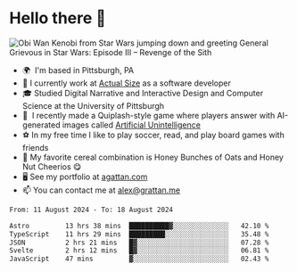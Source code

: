 <!--
**GameDog9988/GameDog9988** is a ✨ _special_ ✨ repository because its `README.md` (this file) appears on your GitHub profile.

Here are some ideas to get you started:

- 🔭 I’m currently working on ...
- 🌱 I’m currently learning ...
- 👯 I’m looking to collaborate on ...
- 🤔 I’m looking for help with ...
- 💬 Ask me about ...
- 📫 How to reach me: ...
- 😄 Pronouns: ...
- ⚡ Fun fact: ...
-->



Hello there 👋
==================================

![Obi Wan Kenobi from Star Wars jumping down and greeting General Grievous in Star Wars: Episode III – Revenge of the Sith](https://github.com/agrattan0820/agrattan0820/assets/51346343/689e56eb-29be-46a5-a079-28ea727b5f7e)


- 🌍  I'm based in Pittsburgh, PA
- 🔭  I currently work at [Actual Size](https://actualsize.com/) as a software developer
- 🎓  Studied Digital Narrative and Interactive Design and Computer Science at the University of Pittsburgh
- 👾  I recently made a Quiplash-style game where players answer with AI-generated images called [Artificial Unintelligence](https://github.com/agrattan0820/artificial-unintelligence)
- ⚽  In my free time I like to play soccer, read, and play board games with friends
- 🥣  My favorite cereal combination is Honey Bunches of Oats and Honey Nut Cheerios 😋
- 🖥️  See my portfolio at [agattan.com](http://agrattan.com/)
- 📫  You can contact me at [alex@grattan.me](mailto:alex@grattan.me)

<!--START_SECTION:waka-->

```txt
From: 11 August 2024 - To: 18 August 2024

Astro         13 hrs 38 mins  ██████████▓░░░░░░░░░░░░░░   42.10 %
TypeScript    11 hrs 29 mins  █████████░░░░░░░░░░░░░░░░   35.48 %
JSON          2 hrs 21 mins   █▓░░░░░░░░░░░░░░░░░░░░░░░   07.28 %
Svelte        2 hrs 12 mins   █▓░░░░░░░░░░░░░░░░░░░░░░░   06.81 %
JavaScript    47 mins         ▓░░░░░░░░░░░░░░░░░░░░░░░░   02.43 %
```

<!--END_SECTION:waka-->
